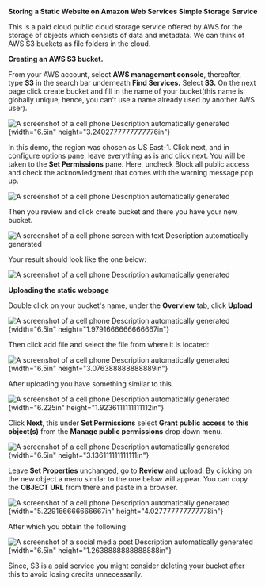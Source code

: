 **Storing a Static Website on Amazon Web Services Simple Storage
Service**

This is a paid cloud public cloud storage service offered by AWS for the
storage of objects which consists of data and metadata. We can think of
AWS S3 buckets as file folders in the cloud.

**Creating an AWS S3 bucket.**

From your AWS account, select **AWS management console**, thereafter,
type **S3** in the search bar underneath **Find Services.** Select
**S3.** On the next page click create bucket and fill in the name of
your bucket(this name is globally unique, hence, you can't use a name
already used by another AWS user).

![A screenshot of a cell phone Description automatically
generated](.//media_files/image1.PNG){width="6.5in"
height="3.2402777777777776in"}

In this demo, the region was chosen as US East-1. Click next, and in
configure options pane, leave everything as is and click next. You will
be taken to the **Set Permissions** pane. Here, uncheck Block all public
access and check the acknowledgment that comes with the warning message
pop up.

![A screenshot of a cell phone Description automatically
generated](.//media_files/image2.png)

Then you review and click create bucket and there you have your new
bucket.

![A screenshot of a cell phone screen with text Description
automatically generated](.//media_files/image3.PNG)

Your result should look like the one below:

![A screenshot of a cell phone Description automatically
generated](.//media_files/image4.PNG)

**Uploading the static webpage**

Double click on your bucket's name, under the **Overview** tab, click
**Upload**

![A screenshot of a cell phone Description automatically
generated](.//media_files/image5.png){width="6.5in"
height="1.9791666666666667in"}

Then click add file and select the file from where it is located:

![A screenshot of a cell phone Description automatically
generated](.//media_files/image6.PNG){width="6.5in"
height="3.076388888888889in"}

After uploading you have something similar to this.

![A screenshot of a cell phone Description automatically
generated](.//media_files/image7.png){width="6.225in"
height="1.9236111111111112in"}

Click **Next**, this under **Set Permissions** select **Grant public
access to this object(s)** from the **Manage public permissions** drop
down menu.

![A screenshot of a cell phone Description automatically
generated](.//media_files/image8.PNG){width="6.5in"
height="3.136111111111111in"}

Leave **Set Properties** unchanged, go to **Review** and upload. By
clicking on the new object a menu similar to the one below will appear.
You can copy the **OBJECT URL** from there and paste in a browser.

![A screenshot of a cell phone Description automatically
generated](.//media_files/image9.PNG){width="5.229166666666667in"
height="4.027777777777778in"}

After which you obtain the following

![A screenshot of a social media post Description automatically
generated](.//media_files/image10.png){width="6.5in"
height="1.2638888888888888in"}

Since, S3 is a paid service you might consider deleting your bucket
after this to avoid losing credits unnecessarily.
